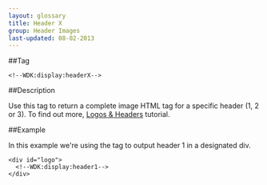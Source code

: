 ```yaml
---
layout: glossary
title: Header X
group: Header Images
last-updated: 08-02-2013
---
```


##Tag

`<!--WDK:display:headerX-->`

##Description

Use this tag to return a complete image HTML tag for a specific header (1, 2 or 3). To find out more, [Logos & Headers](/pages/tutorials/10header-images) tutorial.

##Example

In this example we're using the tag to output header 1 in a designated div.

```
<div id="logo">
  <!--WDK:display:header1-->
</div>
```